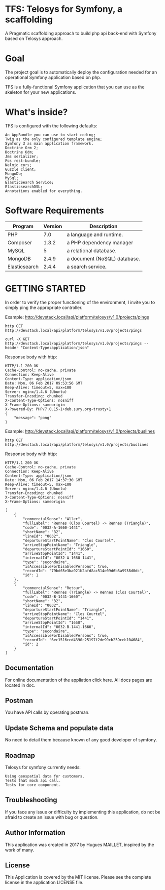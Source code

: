 TFS: Telosys for Symfony, a scaffolding
================================================================================

A Pragmatic scaffolding approach to build php api back-end with Symfony based on Telosys approach.

Goal
================================================================================

The project goal is to automatically deploy the configuration needed for an operational Symfony application based on php.

TFS is a fully-functional Symfony application that you can use as the skeleton for your new applications.

What's inside?
================================================================================

TFS is configured with the following defaults:

    An AppBundle you can use to start coding;
    Twig as the only configured template engine;
    Symfony 3 as main application framework.
    Doctrine Orm 2;
    Doctrine Odm;
    Jms serializer;
    Fos rest-bundle;
    Nelmio cors;
    Guzzle client;
    MongoDb;
    MySql;
    ElasticSearch Service;
    ElasticsearchDSL;
    Annotations enabled for everything.

Software Requirements
================================================================================
    
| Program              | Version    | Description
|----------------------|------------|------------------------------------------------------
| PHP                  | 7.0        | a language and runtime.
| Composer             | 1.3.2      | a PHP dependency manager
| MySQL                | 5          | a relational database.
| MongoDB              | 2.4.9      | a document (NoSQL) database.
| Elasticsearch        | 2.4.4      | a search service.

GETTING STARTED
================================================================================

In order to verify the proper functioning of the environment, I invite you to simply ping the appropriate controller.

Example: http://devstack.local/api/platform/telosys/v1.0/projects/pings

    http GET http://devstack.local/api/platform/telosys/v1.0/projects/pings

    curl -X GET http://devstack.local/api/platform/telosys/v1.0/projects/pings --header "Content-Type:application/json"

Response body with http:
    
    HTTP/1.1 200 OK
    Cache-Control: no-cache, private
    Connection: Keep-Alive
    Content-Type: application/json
    Date: Mon, 06 Feb 2017 09:53:56 GMT
    Keep-Alive: timeout=5, max=100
    Server: nginx/1.4.6 (Ubuntu)
    Transfer-Encoding: chunked
    X-Content-Type-Options: nosniff
    X-Frame-Options: sameorigin
    X-Powered-By: PHP/7.0.15-1+deb.sury.org~trusty+1
    {
        "message": "pong"
    }


Example: http://devstack.local/api/platform/telosys/v1.0/projects/buslines

    http GET http://devstack.local/api/platform/telosys/v1.0/projects/buslines

Response body with http:

    HTTP/1.1 200 OK  
    Cache-Control: no-cache, private
    Connection: Keep-Alive
    Content-Type: application/json
    Date: Mon, 06 Feb 2017 14:37:30 GMT
    Keep-Alive: timeout=5, max=100
    Server: nginx/1.4.6 (Ubuntu)
    Transfer-Encoding: chunked
    X-Content-Type-Options: nosniff
    X-Frame-Options: sameorigin

    [
        {
            "commercialSense": "Aller",
            "fullLabel": "Rennes (Clos Courtel) -> Rennes (Triangle)",
            "code": "0032-A-1660-1441",
            "shortName": "32",
            "lineId": "0032",
            "departureStartPointName": "Clos Courtel",
            "arriveStopPointName": "Triangle",
            "departureStartPointId": "1660",
            "arriveStopPointId": "1441",
            "internalId": "0032-A-1660-1441",
            "type": "secondaire",
            "isAccessibleForDisabledPersons": true,
            "recordId": "79bd65e3ba921b2afd8ac514e09d6b3a9938d0dc",
            "id": 1
        },
        {
            "commercialSense": "Retour",
            "fullLabel": "Rennes (Triangle) -> Rennes (Clos Courtel)",
            "code": "0032-B-1441-1660",
            "shortName": "32",
            "lineId": "0032",
            "departureStartPointName": "Triangle",
            "arriveStopPointName": "Clos Courtel",
            "departureStartPointId": "1441",
            "arriveStopPointId": "1660",
            "internalId": "0032-B-1441-1660",
            "type": "secondaire",
            "isAccessibleForDisabledPersons": true,
            "recordId": "6ec1516ccd4390c25197f2de99cb259ceb104684",
            "id": 2
        }
    ]

## Documentation

For online documentation of the appliation click here. All docs pages are located in doc.

## Postman

You have API calls by operating postman.

## Update Schema and populate data

No need to detail them because known of any good developer of symfony.

## Roadmap

Telosys for symfony currently needs:

    Using geospatial data for customers.
    Tests that mock api call.
    Tests for core component.

## Troubleshooting

If you face any issue or difficulty by implementing this application, do not be afraid to create an issue with bug or question.

## Author Information

This application was created in 2017 by Hugues MAILLET, inspired by the work of many.

## License

This Application is covered by the MIT license. Please see the complete license in the application LICENSE file.
